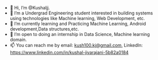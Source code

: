 - 👋 Hi, I’m @Kushaljj. 
- 👀 I’m a Undergrad Engineering student interested in building systems using technologies like Machine learning, Web Development, etc.
- 🌱 I’m currently learning and Practicing Machine Learning, Android development,Data structures,etc.
- 🤝 I’m open to doing an internship in Data Science, Machine learning domain. 
- 📫 You can reach me by email: kush100.kj@gmail.com, LinkedIn: https://www.linkedin.com/in/kushal-jivarajani-5b82a0184

<!---
Kushaljj/Kushaljj is a ✨ special ✨ repository because its `README.md` (this file) appears on your GitHub profile.
You can click the Preview link to take a look at your changes.
--->
